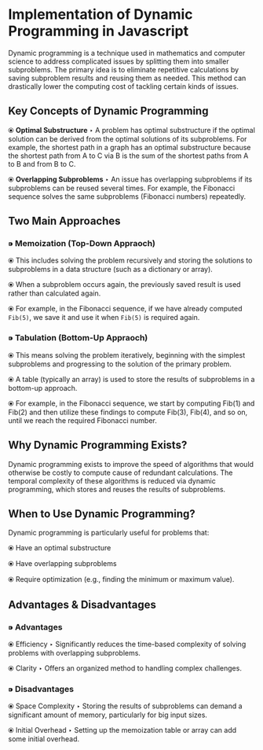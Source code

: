 # Implementation of Dynamic Programming in Javascript

Dynamic programming is a technique used in mathematics and computer science to address complicated issues by splitting them into smaller subproblems. The primary idea is to eliminate repetitive calculations by saving subproblem results and reusing them as needed. This method can drastically lower the computing cost of tackling certain kinds of issues.

## Key Concepts of Dynamic Programming

&#10687; **Optimal Substructure** &#8227; A problem has optimal substructure if the optimal solution can be derived from the optimal solutions of its subproblems. For example, the shortest path in a graph has an optimal substructure because the shortest path from A to C via B is the sum of the shortest paths from A to B and from B to C.

&#10687; **Overlapping Subproblems** &#8227; An issue has overlapping subproblems if its subproblems can be reused several times. For example, the Fibonacci sequence solves the same subproblems (Fibonacci numbers) repeatedly.

## Two Main Approaches

### &#8269; Memoization (Top-Down Appraoch)

&#10687; This includes solving the problem recursively and storing the solutions to subproblems in a data structure (such as a dictionary or array).

&#10687; When a subproblem occurs again, the previously saved result is used rather than calculated again.

&#10687; For example, in the Fibonacci sequence, if we have already computed `Fib(5)`, we save it and use it when `Fib(5)` is required again.

### &#8269; Tabulation (Bottom-Up Appraoch)

&#10687; This means solving the problem iteratively, beginning with the simplest subproblems and progressing to the solution of the primary problem.

&#10687; A table (typically an array) is used to store the results of subproblems in a bottom-up approach.

&#10687; For example, in the Fibonacci sequence, we start by computing Fib(1) and Fib(2) and then utilize these findings to compute Fib(3), Fib(4), and so on, until we reach the required Fibonacci number.

## Why Dynamic Programming Exists?

Dynamic programming exists to improve the speed of algorithms that would otherwise be costly to compute cause of redundant calculations. The temporal complexity of these algorithms is reduced via dynamic programming, which stores and reuses the results of subproblems.

## When to Use Dynamic Programming?

Dynamic programming is particularly useful for problems that:

&#10687; Have an optimal substructure

&#10687; Have overlapping subproblems

&#10687; Require optimization (e.g., finding the minimum or maximum value).

## Advantages & Disadvantages

### &#8269; Advantages

&#10687; Efficiency &#8227; Significantly reduces the time-based complexity of solving problems with overlapping subproblems.

&#10687; Clarity &#8227; Offers an organized method to handling complex challenges.

### &#8269; Disadvantages

&#10687; Space Complexity &#8227; Storing the results of subproblems can demand a significant amount of memory, particularly for big input sizes.

&#10687; Initial Overhead &#8227; Setting up the memoization table or array can add some initial overhead.

